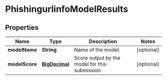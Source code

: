 # PhishingurlinfoModelResults

## Properties
Name | Type | Description | Notes
------------ | ------------- | ------------- | -------------
**modelName** | **String** | Name of the model. |  [optional]
**modelScore** | [**BigDecimal**](BigDecimal.md) | Score output by the model for this submission. |  [optional]
